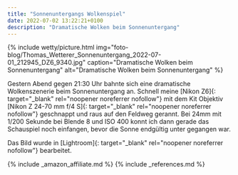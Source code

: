 ```yaml
---
title: "Sonnenuntergangs Wolkenspiel"
date: 2022-07-02 13:22:21+0100
description: "Dramatische Wolken beim Sonnenuntergang"
---
```

{% include wetty/picture.html img="foto-blog/Thomas_Wetterer_Sonnenuntergang_2022-07-01_212945_DZ6_9340.jpg" caption="Dramatische Wolken beim Sonnenuntergang" alt="Dramatische Wolken beim Sonnenuntergang" %}

Gestern Abend gegen 21:30 Uhr bahnte sich eine dramatische Wolkenszenerie beim Sonnenuntergang an. Schnell meine [Nikon Z6]{: target="_blank" rel="noopener noreferrer nofollow"} mit dem Kit Objektiv [Nikon Z 24-70 mm f/4 S]{: target="_blank" rel="noopener noreferrer nofollow"} geschnappt und raus auf den Feldweg gerannt. Bei 24mm mit 1/200 Sekunde bei Blende 8 und ISO 400 konnt ich dann gerade das Schauspiel noch einfangen, bevor die Sonne endgültig unter gegangen war.

Das Bild wurde in [Lightroom]{: target="_blank" rel="noopener noreferrer nofollow"} bearbeitet.

{% include _amazon_affiliate.md %}
{% include _references.md %}
